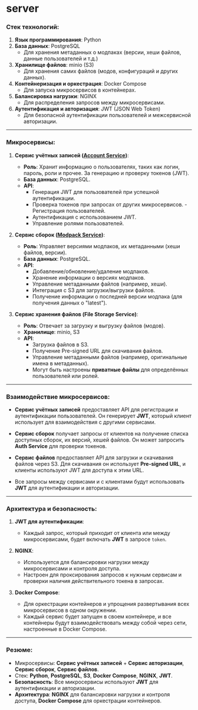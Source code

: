 # server

### Стек технологий:
1. **Язык программирования**: Python
2. **База данных**: PostgreSQL
   - Для хранения метаданных о модпаках (версии, хеши файлов, данные пользователей и т.д.)
3. **Хранилище файлов**: minio (S3)
   - Для хранения самих файлов (модов, конфигураций и других данных).
4. **Контейнеризация и оркестрация**: Docker Compose
   - Для запуска микросервисов в контейнерах.
5. **Балансировка нагрузки**: NGINX
   - Для распределения запросов между микросервисами.
6. **Аутентификация и авторизация**: JWT (JSON Web Token)
   - Для безопасной аутентификации пользователей и межсервисной авторизации.

---

### Микросервисы:

1. **Сервис учётных записей ([Account Service](src/auth))**:
   - **Роль**: Хранит информацию о пользователях, таких как логин, пароль, роли и прочее. За генерацию и проверку токенов (JWT).
   - **База данных**: PostgreSQL.
   - **API**:
     - Генерация JWT для пользователей при успешной аутентификации.
     - Проверка токенов при запросах от других микросервисов.  - Регистрация пользователей.
     - Аутентификация с использованием JWT.
     - Управление ролями пользователей.

2. **Сервис сборок ([Modpack Service](src/modpacks))**:
   - **Роль**: Управляет версиями модпаков, их метаданными (хеши файлов, версии).
   - **База данных**: PostgreSQL.
   - **API**:
     - Добавление/обновление/удаление модпаков.
     - Хранение информации о версиях модпаков.
     - Управление метаданными файлов (например, хеши).
     - Интеграция с S3 для загрузки/выгрузки файлов.
     - Получение информации о последней версии модпака (для получения данных о "latest").

3. **Сервис хранения файлов (File Storage Service)**:
   - **Роль**: Отвечает за загрузку и выгрузку файлов (модов).
   - **Хранилище**: minio, S3
   - **API**:
     - Загрузка файлов в S3.
     - Получение Pre-signed URL для скачивания файлов.
     - Управление метаданными файлов (например, оригинальные имена в метаданных).
     - Могут быть настроены **приватные файлы** для определённых пользователей или ролей.

---

### Взаимодействие микросервисов:

- **Сервис учётных записей** предоставляет API для регистрации и аутентификации пользователей. Он генерирует **JWT**, который клиент использует для взаимодействия с другими сервисами.
  
- **Сервис сборок** получает запросы от клиентов на получение списка доступных сборок, их версий, хешей файлов. Он может запросить **Auth Service** для проверки токенов.

- **Сервис файлов** предоставляет API для загрузки и скачивания файлов через S3. Для скачивания он использует **Pre-signed URL**, и клиенты используют JWT для доступа к этим URL.

- Все запросы между сервисами и с клиентами будут использовать **JWT** для аутентификации и авторизации.

---

### Архитектура и безопасность:

1. **JWT для аутентификации**:
   - Каждый запрос, который приходит от клиента или между микросервисами, будет включать **JWT** в запросе `token`.
   
2. **NGINX**:
   - Используется для балансировки нагрузки между микросервисами и контроля доступа.
   - Настроен для проксирования запросов к нужным сервисам и проверки наличия действительного токена в запросах.

3. **Docker Compose**:
   - Для оркестрации контейнеров и упрощения развертывания всех микросервисов в одном окружении.
   - Каждый сервис будет запущен в своем контейнере, и все контейнеры будут взаимодействовать между собой через сети, настроенные в Docker Compose.

---

### Резюме:
- Микросервисы: **Сервис учётных записей** + **Сервис авторизации**, **Сервис сборок**, **Сервис файлов**.
- Стек: **Python**, **PostgreSQL**, **S3**, **Docker Compose**, **NGINX**, **JWT**.
- **Безопасность**: Все микросервисы используют **JWT** для аутентификации и авторизации.
- **Архитектура**: **NGINX** для балансировки нагрузки и контроля доступа, **Docker Compose** для оркестрации контейнеров.